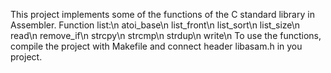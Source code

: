 This project implements some of the functions of the C standard library in Assembler.
Function list:\n
  atoi_base\n
  list_front\n
  list_sort\n
  list_size\n
  read\n
  remove_if\n
  strcpy\n
  strcmp\n
  strdup\n
  write\n
  To use the functions, compile the project with Makefile and connect header libasam.h in you project.

